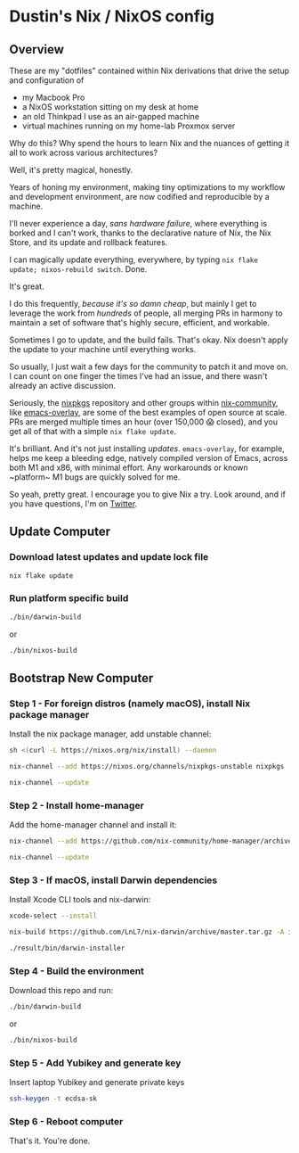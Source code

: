 # Dustin's Nix / NixOS config

## Overview

These are my "dotfiles" contained within Nix derivations that drive the setup and configuration of

* my Macbook Pro
* a NixOS workstation sitting on my desk at home
* an old Thinkpad I use as an air-gapped machine
* virtual machines running on my home-lab Proxmox server

Why do this? Why spend the hours to learn Nix and the nuances of getting it all to work across various architectures?

Well, it's pretty magical, honestly.

Years of honing my environment, making tiny optimizations to my workflow and development environment, are now codified and reproducible by a machine.

I'll never experience a day, _sans hardware failure_, where everything is borked and I can't work, thanks to the declarative nature of Nix, the Nix Store, and its update and rollback features.

I can magically update everything, everywhere, by typing `nix flake update; nixos-rebuild switch`. Done. 

It's great.

I do this frequently, _because it's so damn cheap_, but mainly I get to leverage the work from _hundreds_ of people, all merging PRs in harmony to maintain a set of software that's highly secure, efficient, and workable. 

Sometimes I go to update, and the build fails. That's okay. Nix doesn't apply the update to your machine until everything works.

So usually, I just wait a few days for the community to patch it and move on. I can count on one finger the times I've had an issue, and there wasn't already an active discussion.

Seriously, the [nixpkgs](https://github.com/NixOS/nixpkgs) repository and other groups within [nix-community](https://github.com/nix-community/), like [emacs-overlay](https://github.com/nix-community/emacs-overlay), are some of the best examples of open source at scale. PRs are merged multiple times an hour (over 150,000 😱 closed), and you get all of that with a simple `nix flake update`. 

It's brilliant. And it's not just installing _updates_. `emacs-overlay`, for example, helps me keep a bleeding edge, natively compiled version of Emacs, across both M1 and x86, with minimal effort. Any workarounds or known ~platform~ M1 bugs are quickly solved for me.

So yeah, pretty great. I encourage you to give Nix a try. Look around, and if you have questions, I'm on [Twitter](https://twitter.com/dustinhlyons).

## Update Computer

### Download latest updates and update lock file
```sh
nix flake update
```
### Run platform specific build
```sh
./bin/darwin-build
```
or
```sh
./bin/nixos-build
```

## Bootstrap New Computer

### Step 1 - For foreign distros (namely macOS), install Nix package manager
Install the nix package manager, add unstable channel:
```sh
sh <(curl -L https://nixos.org/nix/install) --daemon
```
```sh
nix-channel --add https://nixos.org/channels/nixpkgs-unstable nixpkgs
```
```sh
nix-channel --update
```

### Step 2 - Install home-manager
Add the home-manager channel and install it:
```sh
nix-channel --add https://github.com/nix-community/home-manager/archive/master.tar.gz home-manager
```
```sh
nix-channel --update
```

### Step 3 - If macOS, install Darwin dependencies
Install Xcode CLI tools and nix-darwin:
```sh
xcode-select --install
```
```sh
nix-build https://github.com/LnL7/nix-darwin/archive/master.tar.gz -A installer
```
```sh
./result/bin/darwin-installer
```

### Step 4 - Build the environment
Download this repo and run:
```sh
./bin/darwin-build
```
or
```sh
./bin/nixos-build
```

### Step 5 - Add Yubikey and generate key
Insert laptop Yubikey and generate private keys
```sh
ssh-keygen -t ecdsa-sk
```

### Step 6 - Reboot computer
That's it. You're done.

